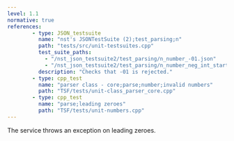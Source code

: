 ```yaml
---
level: 1.1
normative: true
references:
        - type: JSON_testsuite
          name: "nst's JSONTestSuite (2);test_parsing;n"
          path: "tests/src/unit-testsuites.cpp"
          test_suite_paths:
            - "/nst_json_testsuite2/test_parsing/n_number_-01.json"
            - "/nst_json_testsuite2/test_parsing/n_number_neg_int_starting_with_zero.json"
          description: "Checks that -01 is rejected."
        - type: cpp_test
          name: "parser class - core;parse;number;invalid numbers"
          path: "TSF/tests/unit-class_parser_core.cpp"
        - type: cpp_test
          name: "parse;leading zeroes"
          path: "TSF/tests/unit-numbers.cpp"
---
```


The service throws an exception on leading zeroes.